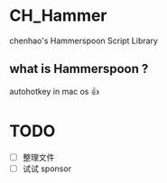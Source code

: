 # CH_Hammer
chenhao's  Hammerspoon Script Library
## what is Hammerspoon ?
autohotkey in mac os 👍

# TODO
- [ ]  整理文件
- [ ]  试试 sponsor